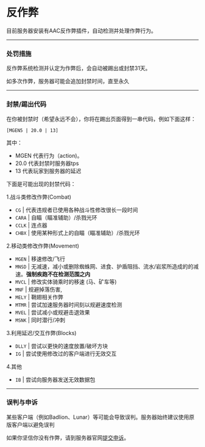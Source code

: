 # 反作弊

目前服务器安装有AAC反作弊插件，自动检测并处理作弊行为。

----------
### 处罚措施

反作弊系统检测并认定为作弊后，会自动被踢出或封禁31天。

如多次作弊，服务器可能会追加封禁时间，直至永久

----------

### 封禁/踢出代码

在你被封禁时（希望永远不会），你将在踢出页面得到一串代码，例如下面这样：

`[MGEN5 | 20.0 | 13]`

其中：

 - MGEN  代表行为（action)。
 - 20.0 代表封禁时服务器tps
 - 13 代表玩家到服务器的延迟

下面是可能出现的封禁代码：

1.战斗类修改作弊(Combat)
- `CG` | 代表违规者已使用各种战斗性修改很长一段时间
- `CARA` | 自瞄（瞄准辅助）/杀戮光环
- `CCLK` | 连点器
- `CHBX` | 使用某种形式上的自瞄（瞄准辅助）/杀戮光环

2.移动类修改作弊(Movement)

- `MGEN` | 移速修改/飞行
- `MNSD` | 无减速，减小或删除蜘蛛网、进食、护盾阻挡、流水/岩浆所造成的的减速。**强制疾跑不在检测范围之内**
- `MVCL` | 修改实体骑乘时的移速 (马、矿车等)
- `MNF` | 规避掉落伤害,
- `MELY` | 鞘翅相关作弊
- `MTMR` | 尝试加速服务器时间刻以规避速度检测
- `MVEL` | 尝试减小或规避击退效果
- `MSNK` | 同时潜行/冲刺

3.利用延迟/交互作弊(Blocks)

- `DLLY` | 尝试以更快的速度放置/破坏方块
- `IG` | 尝试使用修改过的客户端进行无效交互

4.其他

- `IB` | 尝试向服务器发送无效数据包

----------

### 误判与申诉

某些客户端（例如Badlion、Lunar）等可能会导致误判。服务器始终建议使用原版客户端以避免误判

如果你坚信你没有作弊，请到服务器官网[提交申诉](https://usolia.net/forums/%E7%94%B3%E8%AF%89.24/)。